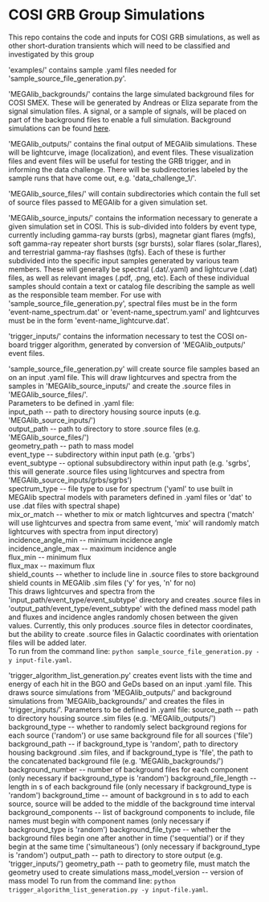 # COSI GRB Group Simulations

This repo contains the code and inputs for COSI GRB simulations, as well as other short-duration transients which will need to be classified and investigated by this group

'examples/' contains sample .yaml files needed for 'sample_source_file_generation.py'.

'MEGAlib_backgrounds/' contains the large simulated background files for COSI SMEX. These will be generated by Andreas or Eliza separate from the signal simulation files. A signal, or a sample of signals, will be placed on part of the background files to enable a full simulation. Background simulations can be found [here](https://drive.google.com/drive/folders/1OTN-_8gUxedueEbL3mPeh0_0kh7e9kKF).

'MEGAlib_outputs/' contains the final output of MEGAlib simulations. These will be lightcurve, image (localization), and event files. These visualization files and event files will be useful for testing the GRB trigger, and in informing the data challenge. There will be subdirectories labeled by the sample runs that have come out, e.g. 'data_challenge_1/'.

'MEGAlib_source_files/' will contain subdirectories which contain the full set of source files passed to MEGAlib for a given simulation set. 

'MEGAlib_source_inputs/' contains the information necessary to generate a given simulation set in COSI. This is sub-divided into folders by event type, currently including gamma-ray bursts (grbs), magnetar giant flares (mgfs), soft gamma-ray repeater short bursts (sgr bursts), solar flares (solar_flares), and terrestrial gamma-ray flashses (tgfs). Each of these is further subdivided into the specific input samples generated by various team members. These will generally be spectral (.dat/.yaml) and lightcurve (.dat) files, as well as relevant images (.pdf, .png, etc). Each of these individual samples should contain a text or catalog file describing the sample as well as the responsible team member. For use with 'sample_source_file_generation.py', spectral files must be in the form 'event-name_spectrum.dat' or 'event-name_spectrum.yaml' and lightcurves must be in the form 'event-name_lightcurve.dat'.

'trigger_inputs/' contains the information necessary to test the COSI on-board trigger algorithm, generated by conversion of 'MEGAlib_outputs/' event files.

'sample_source_file_generation.py' will create source file samples based an on an input .yaml file. This will draw lightcurves and spectra from the samples in 'MEGAlib_source_inputs/' and create the .source files in 'MEGAlib_source_files/'.  
Parameters to be defined in .yaml file:  
	input_path -- path to directory housing source inputs (e.g. 'MEGAlib_source_inputs/')   
	output_path -- path to directory to store .source files (e.g. 'MEGAlib_source_files/')  
	geometry_path -- path to mass model  
	event_type -- subdirectory within input path (e.g. 'grbs')   
	event_subtype -- optional subsubdirectory within input path (e.g. 'sgrbs', this will generate .source files using lightcurves and spectra from 'MEGAlib_source_inputs/grbs/sgrbs')  
	spectrum_type -- file type to use for spectrum ('yaml' to use built in MEGAlib spectral models with parameters defined in .yaml files or 'dat' to use .dat files with spectral shape)  
	mix_or_match -- whether to mix or match lightcurves and spectra ('match' will use lightcurves and spectra from same event, 'mix' will randomly match lightcurves with spectra from input directory)  
	incidence_angle_min -- minimum incidence angle  
	incidence_angle_max -- maximum incidence angle  
	flux_min -- minimum flux  
	flux_max -- maximum flux  
	shield_counts -- whether to include line in .source files to store background shield counts in MEGAlib .sim files ('y' for yes, 'n' for no)  
This draws lightcurves and spectra from the 'input_path/event_type/event_subtype' directory and creates .source files in 'output_path/event_type/event_subtype' with the defined mass model path and fluxes and incidence angles randomly chosen between the given values. Currently, this only produces .source files in detector coordinates, but the ability to create .source files in Galactic coordinates with orientation files will be added later.  
To run from the command line: `python sample_source_file_generation.py -y input-file.yaml`.

'trigger_algorithm_list_generation.py' creates event lists with the time and energy of each hit in the BGO and GeDs based on an input .yaml file. This draws source simulations from 'MEGAlib_outputs/' and background simulations from 'MEGAlib_backgrounds/' and creates the files in 'trigger_inputs/'.
Parameters to be defined in .yaml file:
	source_path -- path to directory housing source .sim files (e.g. 'MEGAlib_outputs/')
	background_type -- whether to randomly select background regions for each source ('random') or use same background file for all sources ('file') 
	background_path -- if background_type is 'random', path to directory housing background .sim files, and if background_type is 'file', the path to the concatenated background file (e.g. 'MEGAlib_backgrounds/')
	background_number -- number of background files for each component (only necessary if background_type is 'random')
	background_file_length -- length in s of each background file (only necessary if background_type is 'random')
	background_time -- amount of background in s to add to each source, source will be added to the middle of the background time interval
	background_components -- list of background components to include, file names must begin with component names (only necessary if background_type is 'random')
	background_file_type -- whether the background files begin one after another in time ('sequential') or if they begin at the same time ('simultaneous') (only necessary if background_type is 'random')
	output_path -- path to directory to store output (e.g. 'trigger_inputs/')
	geometry_path -- path to geometry file, must match the geometry used to create simulations
	mass_model_version -- version of mass model
 To run from the command line: `python trigger_algorithm_list_generation.py -y input-file.yaml`.



